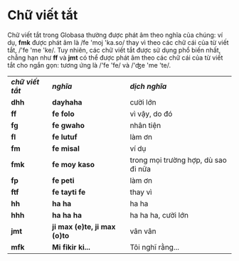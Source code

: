 <h1>Chữ viết tắt</h1>
<p>
</p>
<p>Chữ viết tắt trong Globasa thường được phát âm theo nghĩa của chúng: ví dụ, <strong>fmk</strong> được phát âm là /fe
	'moj 'ka.so/ thay vì theo các chữ cái của từ viết tắt, /'fe 'me 'ke/. Tuy nhiên, các chữ viết tắt được sử dụng phổ
	biến nhất, chẳng hạn như <strong>ff</strong> và <strong>jmt</strong> có thể được phát âm theo các chữ cái của từ
	viết tắt cho ngắn gọn: tương ứng là /'fe 'fe/ và /'ʤe 'me 'te/.</p>
<table style="width:100%">
	<tbody>
		<tr>
			<td><b><i>chữ viết tắt</i></b></td>
			<td><b><i>nghĩa</i></b></td>
			<td><b><i>dịch nghĩa</i></b></td>
		</tr>
		<tr>
			<td><b>dhh</b></td>
			<td><b>dayhaha</b></td>
			<td>cười lớn</td>
		</tr>
		<tr>
			<td><b>ff</b></td>
			<td><b>fe folo</b></td>
			<td>vì vậy, do đó</td>
		</tr>
		<tr>
			<td><b>fg</b></td>
			<td><b>fe gwaho</b></td>
			<td>nhân tiện</td>
		</tr>
		<tr>
			<td><b>fl</b></td>
			<td><b>fe lutuf</b></td>
			<td>làm ơn</td>
		</tr>
		<tr>
			<td><b>fm</b></td>
			<td><b>fe misal</b></td>
			<td>ví dụ</td>
		</tr>
		<tr>
			<td><b>fmk</b></td>
			<td><b>fe moy kaso</b></td>
			<td>trong mọi trường hợp, dù sao đi nữa</td>
		</tr>
		<tr>
			<td><b>fp</b></td>
			<td><b>fe peti</b></td>
			<td>làm ơn</td>
		</tr>
		<tr>
			<td><b>ftf</b></td>
			<td><b>fe tayti fe</b></td>
			<td>thay vì</td>
		</tr>
		<tr>
			<td><b>hh</b></td>
			<td><b>ha ha</b></td>
			<td>ha ha</td>
		</tr>
		<tr>
			<td><b>hhh</b></td>
			<td><b>ha ha ha</b></td>
			<td>ha ha ha, cười lớn</td>
		</tr>
		<tr>
			<td><b>jmt</b></td>
			<td><b>ji max (e)te, ji max (o)to</b></td>
			<td>vân vân</td>
		</tr>
		<tr>
			<td><b>mfk</b></td>
			<td><b>Mi fikir ki...</b></td>
			<td>Tôi nghĩ rằng...</td>
		</tr>
	</tbody>
</table>
<p></p>
